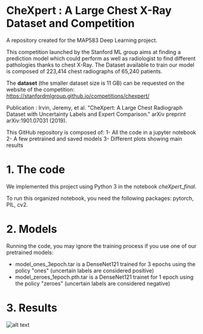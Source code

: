 # CheXpert : A Large Chest X-Ray Dataset and Competition
A repository created for the MAP583 Deep Learning project.

This competition launched by the Stanford ML group aims at finding a prediction model which could perform as well as radiologist to find different pathologies thanks to chest X-Ray. The Dataset available to train our model is composed of 223,414 chest radiographs of 65,240 patients.

The **dataset** (the smaller dataset size is 11 GB) can be requested on the website of the competition: https://stanfordmlgroup.github.io/competitions/chexpert/

Publication : Irvin, Jeremy, et al. "CheXpert: A Large Chest Radiograph Dataset with Uncertainty Labels and Expert Comparison." arXiv preprint arXiv:1901.07031 (2019).

This GitHub repository is composed of:
1- All the code in a jupyter notebook
2- A few pretrained and saved models
3- Different plots showing main results

# 1. The code

We implemented this project using Python 3 in the notebook *cheXpert_final*.

To run this organized notebook, you need the following packages: pytorch, PIL, cv2.

# 2. Models

Running the code, you may ignore the training process if you use one of our pretrained models:
-  model_ones_3epoch.tar is a DenseNet121 trained for 3 epochs using the policy "ones" (uncertain labels are considered positive)
-  model_zeroes_1epoch.pth.tar is a DenseNet121 trainet for 1 epoch using the policy "zeroes" (uncertain labels are considered negative)

# 3. Results

![alt text](https://github.com/gaetandi/cheXpert/blob/master/view1_frontal.jpg)
